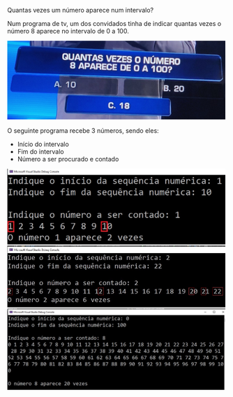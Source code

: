 Quantas vezes um número aparece num intervalo?

Num programa de tv, um dos convidados tinha de indicar quantas vezes o número 8 aparece 
no intervalo de 0 a 100.

<img src=img/pergunta.JPEG width="500">

O seguinte programa recebe 3 números, sendo eles:

* Início do intervalo
* Fim do intervalo
* Número a ser procurado e contado




<img src=img/1.jpg width="500">

<img src=img/2.jpg width="500">

<img src=img/8.jpg width="500">


